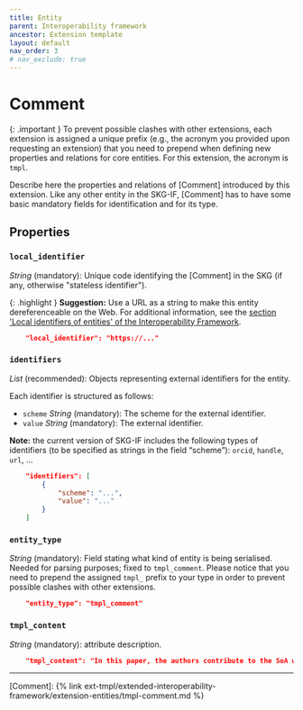 ```yaml
---
title: Entity
parent: Interoperability framework
ancestor: Extension template
layout: default
nav_order: 3
# nav_exclude: true
---
```


# Comment

{: .important }
To prevent possible clashes with other extensions, each extension is assigned a unique prefix (e.g., the acronym you provided upon requesting an extension) that you need to prepend when defining new properties and relations for core entities. For this extension, the acronym is `tmpl`.

Describe here the properties and relations of [Comment] introduced by this extension.
Like any other entity in the SKG-IF, [Comment] has to have some basic mandatory fields for identification and for its type.


## Properties

### `local_identifier`
*String* (mandatory): Unique code identifying the [Comment] in the SKG (if any, otherwise "stateless identifier").

{: .highlight }
**Suggestion:** Use a URL as a string to make this entity dereferenceable on the Web. For additional information, see the [section 'Local identifiers of entities' of the Interoperability Framework](/interoperability-framework/#local-identifiers-of-entities).

```json
    "local_identifier": "https://..."
```

### `identifiers`
*List* (recommended): Objects representing external identifiers for the entity. 

Each identifier is structured as follows:
- `scheme` *String* (mandatory): The scheme for the external identifier.
- `value` *String* (mandatory): The external identifier.

**Note:** the current version of SKG-IF includes the following types of identifiers (to be specified as strings in the field “scheme”): `orcid`, `handle`, `url`, ...

```json
    "identifiers": [
        {
            "scheme": "...",
            "value": "..."
        }           
    ]
```

### `entity_type`
*String* (mandatory): Field stating what kind of entity is being serialised. Needed for parsing purposes; fixed to `tmpl_comment`. Please notice that you need to prepend the assigned `tmpl_` prefix to your type in order to prevent possible clashes with other extensions.

```json
    "entity_type": "tmpl_comment"
```

### `tmpl_content`
*String* (mandatory): attribute description.

```json
    "tmpl_content": "In this paper, the authors contribute to the SoA with A, B, and C."
```

----
[Comment]: {% link ext-tmpl/extended-interoperability-framework/extension-entities/tmpl-comment.md %}
